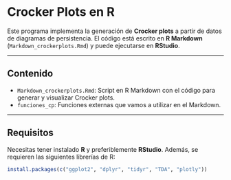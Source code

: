 # Crocker Plots en R

Este programa implementa la generación de **Crocker plots** a partir de datos de diagramas de persistencia. 
El código está escrito en **R Markdown** (`Markdown_crockerplots.Rmd`) y puede ejecutarse en **RStudio**.

---

## Contenido

- `Markdown_crockerplots.Rmd`: Script en R Markdown con el código para generar y visualizar Crocker plots. 
- `funciones_cp`: Funciones externas que vamos a utilizar en el Markdown.


---

## Requisitos

Necesitas tener instalado **R** y preferiblemente **RStudio**. 
Además, se requieren las siguientes librerías de R:

```r
install.packages(c("ggplot2", "dplyr", "tidyr", "TDA", "plotly"))
```



